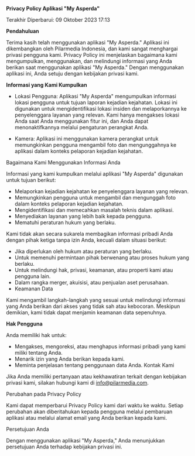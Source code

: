 **Privacy Policy Aplikasi "My Asperda"**

Terakhir Diperbarui: 09 Oktober 2023 17:13

**Pendahuluan**

Terima kasih telah menggunakan aplikasi "My Asperda." Aplikasi ini dikembangkan oleh Pilarmedia Indonesia, dan kami sangat menghargai privasi pengguna kami. Privacy Policy ini menjelaskan bagaimana kami mengumpulkan, menggunakan, dan melindungi informasi yang Anda berikan saat menggunakan aplikasi "My Asperda." Dengan menggunakan aplikasi ini, Anda setuju dengan kebijakan privasi kami.

**Informasi yang Kami Kumpulkan**

* Lokasi Pengguna: Aplikasi "My Asperda" mengumpulkan informasi lokasi pengguna untuk tujuan laporan kejadian kejahatan. Lokasi ini digunakan untuk mengidentifikasi lokasi insiden dan melaporkannya ke penyelenggara layanan yang relevan. Kami hanya mengakses lokasi Anda saat Anda menggunakan fitur ini, dan Anda dapat menonaktifkannya melalui pengaturan perangkat Anda.

* Kamera: Aplikasi ini menggunakan kamera perangkat untuk memungkinkan pengguna mengambil foto dan mengunggahnya ke aplikasi dalam konteks pelaporan kejadian kejahatan.

Bagaimana Kami Menggunakan Informasi Anda

Informasi yang kami kumpulkan melalui aplikasi "My Asperda" digunakan untuk tujuan berikut:

* Melaporkan kejadian kejahatan ke penyelenggara layanan yang relevan.
* Memungkinkan pengguna untuk mengambil dan mengunggah foto dalam konteks pelaporan kejadian kejahatan.
* Mengidentifikasi dan memecahkan masalah teknis dalam aplikasi.
* Menyediakan layanan yang lebih baik kepada pengguna.
* Mematuhi peraturan hukum yang berlaku.

Kami tidak akan secara sukarela membagikan informasi pribadi Anda dengan pihak ketiga tanpa izin Anda, kecuali dalam situasi berikut:

* Jika diperlukan oleh hukum atau peraturan yang berlaku.
* Untuk memenuhi permintaan pihak berwenang atau proses hukum yang berlaku.
* Untuk melindungi hak, privasi, keamanan, atau properti kami atau pengguna lain.
* Dalam rangka merger, akuisisi, atau penjualan aset perusahaan.
* Keamanan Data

Kami mengambil langkah-langkah yang sesuai untuk melindungi informasi yang Anda berikan dari akses yang tidak sah atau kebocoran. Meskipun demikian, kami tidak dapat menjamin keamanan data sepenuhnya.

**Hak Pengguna**

Anda memiliki hak untuk:

* Mengakses, mengoreksi, atau menghapus informasi pribadi yang kami miliki tentang Anda.
* Menarik izin yang Anda berikan kepada kami.
* Meminta penjelasan tentang penggunaan data Anda.
Kontak Kami

Jika Anda memiliki pertanyaan atau kekhawatiran terkait dengan kebijakan privasi kami, silakan hubungi kami di info@pilarmedia.com.

Perubahan pada Privacy Policy

Kami dapat memperbarui Privacy Policy kami dari waktu ke waktu. Setiap perubahan akan diberitahukan kepada pengguna melalui pembaruan aplikasi atau melalui alamat email yang Anda berikan kepada kami.

Persetujuan Anda

Dengan menggunakan aplikasi "My Asperda," Anda menunjukkan persetujuan Anda terhadap kebijakan privasi ini.

